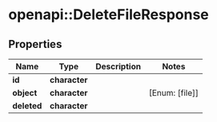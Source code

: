 # openapi::DeleteFileResponse


## Properties
Name | Type | Description | Notes
------------ | ------------- | ------------- | -------------
**id** | **character** |  | 
**object** | **character** |  | [Enum: [file]] 
**deleted** | **character** |  | 


